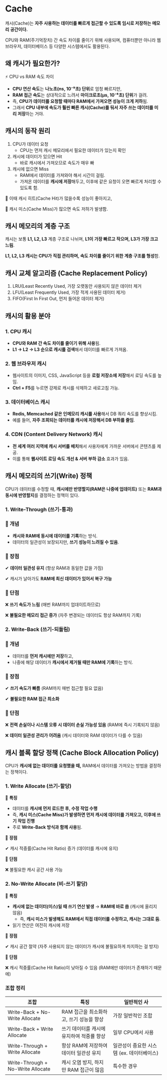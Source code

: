 # Cache

캐시(Cache)는 **자주 사용하는 데이터를 빠르게 접근할 수 있도록 임시로 저장하는 메모리 공간이다.**

CPU와 RAM(주기억장치) 간 속도 차이를 줄이기 위해 사용되며, 컴퓨터뿐만 아니라 웹 브라우저, 데이터베이스 등 다양한 시스템에서도 활용된다.

## 왜 캐시가 필요한가?

⚡ CPU vs RAM 속도 차이

- **CPU 연산 속도**는 **나노초(ns, 10⁻⁹초) 단위**로 엄청 빠르지만,
- **RAM 접근 속도**는 상대적으로 느려서 **마이크로초(µs, 10⁻⁶초) 단위**가 걸려.
- 즉, **CPU가 데이터를 요청할 때마다 RAM에서 가져오면 성능이 크게 저하**됨.
- 그래서 **CPU 내부에 속도가 훨씬 빠른 캐시(Cache)를 둬서 자주 쓰는 데이터를 미리 저장**하는 거야.

## 캐시의 동작 원리

1. CPU가 데이터 요청
    - CPU는 먼저 캐시 메모리에서 필요한 데이터가 있는지 확인
2. 캐시에 데이터가 있으면 Hit
    - 바로 캐시에서 가져오므로 속도가 매우 빠
3. 캐시에 없으면 Miss
    - RAM에서 데이터를 가져와야 해서 시간이 걸림.
    - 가져온 데이터를 **캐시에 저장**해두고, 이후에 같은 요청이 오면 빠르게 처리할 수 있도록 함.

🔹 이때 캐시 히트(Cache Hit)가 많을수록 성능이 좋아지고,

🔹 캐시 미스(Cache Miss)가 많으면 속도 저하가 발생함.

## 캐시 메모리의 계층 구조

캐시는 보통 **L1, L2, L3** 계층 구조로 나뉘며, **L1이 가장 빠르고 작으며, L3가 가장 크고 느림**.

**L1, L2, L3 캐시는 CPU가 직접 관리하며, 속도 차이를 줄이기 위한 계층 구조를 형성**함.

## 캐시 교체 알고리즘 (Cache Replacement Policy)

1. LRU(Least Recently Used, 가장 오랫동안 사용되지 않은 데이터 제거
2. LFU(Least Frequently Used, 가장 적게 사용된 데이터 제거)
3. FIFO(First In First Out, 먼저 들어온 데이터 제거)

## 캐시의 활용 분야

### **1. CPU 캐시**

- **CPU와 RAM 간 속도 차이를 줄이기 위해 사용**됨.
- **L1 → L2 → L3 순으로 캐시를 검색**해서 데이터를 빠르게 가져옴.

### **2. 웹 브라우저 캐시**

- 웹사이트의 이미지, CSS, JavaScript 등을 **로컬 저장소에 저장**해서 로딩 속도를 높임.
- **Ctrl + F5**를 누르면 강제로 캐시를 삭제하고 새로고침 가능.

### **3. 데이터베이스 캐시**

- **Redis, Memcached 같은 인메모리 캐시를 사용**해서 DB 쿼리 속도를 향상시킴.
- 예를 들어, **자주 조회되는 데이터를 캐시에 저장해서 DB 부하를 줄임**.

### **4. CDN (Content Delivery Network) 캐시**

- **전 세계 여러 지역에 캐시 서버를 배치**해서 사용자에게 가까운 서버에서 콘텐츠를 제공.
- 이를 통해 **웹사이트 로딩 속도 개선 & 서버 부하 감소** 효과가 있음.

## 캐시 메모리의 쓰기(Write) 정책

CPU가 데이터를 수정할 때, **캐시에만 반영할지(RAM은 나중에 업데이트)** 또는 **RAM과 동시에 반영할지**를 결정하는 정책이 있다.

### **1. Write-Through (쓰기-통과)**

### 📌 개념

- **캐시와 RAM에 동시에 데이터를 기록**하는 방식.
- 데이터의 일관성이 보장되지만, **쓰기 성능이 느려질 수 있음**.

### 📌 장점

✔ **데이터 일관성 유지** (항상 RAM과 동일한 값을 가짐)

✔ 캐시가 날아가도 **RAM에 최신 데이터가 있어서 복구 가능**

### 📌 단점

❌ **쓰기 속도가 느림** (매번 RAM까지 업데이트하므로)

❌ **불필요한 메모리 접근 증가** (자주 변경되는 데이터도 항상 RAM까지 기록)

### **2. Write-Back (쓰기-되돌림)**

### 📌 개념

- 데이터를 **먼저 캐시에만 저장**하고,
- 나중에 해당 데이터가 **캐시에서 제거될 때만 RAM에 기록**하는 방식.

### 📌 장점

✔ **쓰기 속도가 빠름** (RAM까지 매번 접근할 필요 없음)

✔ **불필요한 RAM 접근 최소화**

### 📌 단점

❌ **전력 손실이나 시스템 오류 시 데이터 손실 가능성 있음** (RAM에 즉시 기록되지 않음)

❌ **데이터 일관성 관리가 어려움** (캐시 데이터와 RAM 데이터가 다를 수 있음)

## 캐시 블록 할당 정책 (Cache Block Allocation Policy)

CPU가  **캐시에 없는 데이터를 요청했을 때,** RAM에서 데이터를 가져오는 방법을 결정하는 정책이다.

### **1. Write Allocate (쓰기-할당)**

📌 **특징**

- 데이터를 **캐시에 먼저 로드한 후, 수정 작업 수행**
- 즉, **캐시 미스(Cache Miss)가 발생하면 먼저 캐시에 데이터를 가져오고, 이후에 쓰기 작업 진행**
- 주로 **Write-Back 방식과 함께 사용**됨.

📌 **장점**

✔ 캐시 적중률(Cache Hit Ratio) 증가 (데이터를 캐시에 유지)

📌 **단점**

❌ 불필요한 캐시 공간 사용 가능

### **2. No-Write Allocate (비-쓰기 할당)**

📌 **특징**

- **캐시에 없는 데이터(미스)일 때 쓰기 연산 발생** → **RAM에 바로 씀** (캐시에 올리지 않음)
    - 즉, **캐시 미스가 발생해도 RAM에서 직접 데이터를 수정하고, 캐시는 그대로 둠**.
- 읽기 연산은 여전히 캐시에 저장

📌 **장점**

✔ 캐시 공간 절약 (자주 사용되지 않는 데이터가 캐시에 불필요하게 차지하는 걸 방지)

📌 **단점**

❌ 캐시 적중률(Cache Hit Ratio)이 낮아질 수 있음 (RAM에만 데이터가 존재하기 때문에)

### 조합 정리

| 조합 | 특징 | 일반적인 사 |
| --- | --- | --- |
| Write-Back + No-Write Allocate | RAM 접근을 최소화하고, 쓰기 성능을 향상 | 가장 일반적인 조합 |
| Write-Back + Write Allocate | 쓰기 데이터를 캐시에 유지하여 적중률 향상 | 일부 CPU에서 사용 |
| Write-Through + Write Allocate | 항상 RAM에 저장하여 데이터 일관성 유지 | 일관성이 중요한 시스템 (ex. 데이터베이스) |
| Write-Through + No-Write Allocate | 캐시 오염 방지, 하지만 RAM 접근이 많음 | 특수한 경우 |